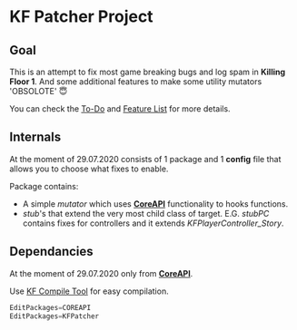 # KF Patcher Project

## Goal

This is an attempt to fix most game breaking bugs and log spam in **Killing Floor 1**. And some additional features to make some utility mutators 'OBSOLOTE' :innocent:

You can check the [To-Do](Docs/To-Do.md) and [Feature List](Docs/Feature&#32;List.md) for more details.

## Internals

At the moment of 29.07.2020 consists of 1 package and 1 **config** file that allows you to choose what fixes to enable.

Package contains:

- A simple *mutator* which uses [**CoreAPI**] functionality to hooks functions.
- *stub*'s that extend the very most child class of target. E.G. *stubPC* contains fixes for controllers and it extends *KFPlayerController_Story*.

## Dependancies

At the moment of 29.07.2020 only from [**CoreAPI**].

Use [KF Compile Tool](https://github.com/InsultingPros/KFCompileTool) for easy compilation.

```cpp
EditPackages=COREAPI
EditPackages=KFPatcher
```

[**CoreAPI**]: https://github.com/InsultingPros/CoreAPI 'jaja'
